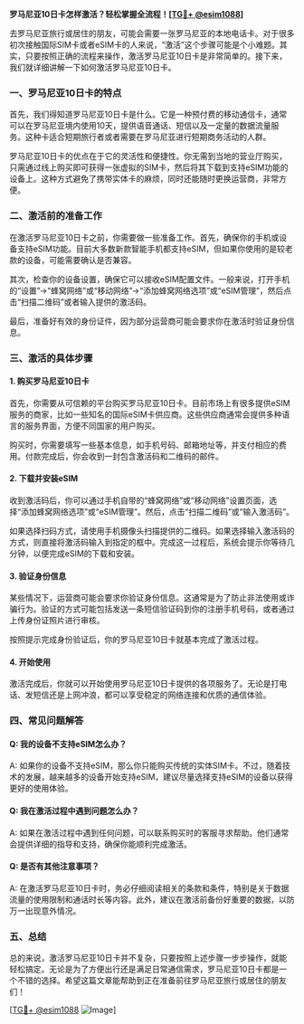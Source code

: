 **罗马尼亚10日卡怎样激活？轻松掌握全流程！[[TG💪+ @esim1088](https://t.me/s/esim1088)]**

去罗马尼亚旅行或居住的朋友，可能会需要一张罗马尼亚的本地电话卡。对于很多初次接触国际SIM卡或者eSIM卡的人来说，“激活”这个步骤可能是个小难题。其实，只要按照正确的流程来操作，激活罗马尼亚10日卡是非常简单的。接下来，我们就详细讲解一下如何激活罗马尼亚10日卡。

### 一、罗马尼亚10日卡的特点

首先，我们得知道罗马尼亚10日卡是什么。它是一种预付费的移动通信卡，通常可以在罗马尼亚境内使用10天，提供语音通话、短信以及一定量的数据流量服务。这种卡适合短期旅行者或者需要在罗马尼亚进行短期商务活动的人群。

罗马尼亚10日卡的优点在于它的灵活性和便捷性。你无需到当地的营业厅购买，只需通过线上购买即可获得一张虚拟的SIM卡，然后将其下载到支持eSIM功能的设备上。这种方式避免了携带实体卡的麻烦，同时还能随时更换运营商，非常方便。

### 二、激活前的准备工作

在激活罗马尼亚10日卡之前，你需要做一些准备工作。首先，确保你的手机或设备支持eSIM功能。目前大多数新款智能手机都支持eSIM，但如果你使用的是较老款的设备，可能需要确认是否兼容。

其次，检查你的设备设置，确保它可以接收eSIM配置文件。一般来说，打开手机的“设置”→“蜂窝网络”或“移动网络”→“添加蜂窝网络选项”或“eSIM管理”，然后点击“扫描二维码”或者输入提供的激活码。

最后，准备好有效的身份证件，因为部分运营商可能会要求你在激活时验证身份信息。

### 三、激活的具体步骤

#### 1. 购买罗马尼亚10日卡

首先，你需要从可信赖的平台购买罗马尼亚10日卡。目前市场上有很多提供eSIM服务的商家，比如一些知名的国际eSIM卡供应商。这些供应商通常会提供多种语言的服务界面，方便不同国家的用户购买。

购买时，你需要填写一些基本信息，如手机号码、邮箱地址等，并支付相应的费用。付款完成后，你会收到一封包含激活码和二维码的邮件。

#### 2. 下载并安装eSIM

收到激活码后，你可以通过手机自带的“蜂窝网络”或“移动网络”设置页面，选择“添加蜂窝网络选项”或“eSIM管理”。然后，点击“扫描二维码”或“输入激活码”。

如果选择扫码方式，请使用手机摄像头扫描提供的二维码。如果选择输入激活码的方式，则直接将激活码输入到指定的框中。完成这一过程后，系统会提示你等待几分钟，以便完成eSIM的下载和安装。

#### 3. 验证身份信息

某些情况下，运营商可能会要求你验证身份信息。这通常是为了防止非法使用或诈骗行为。验证的方式可能包括发送一条短信验证码到你的注册手机号码，或者通过上传身份证照片进行审核。

按照提示完成身份验证后，你的罗马尼亚10日卡就基本完成了激活过程。

#### 4. 开始使用

激活完成后，你就可以开始使用罗马尼亚10日卡提供的各项服务了。无论是打电话、发短信还是上网冲浪，都可以享受稳定的网络连接和优质的通信体验。

### 四、常见问题解答

#### Q: 我的设备不支持eSIM怎么办？

A: 如果你的设备不支持eSIM，那么你只能购买传统的实体SIM卡。不过，随着技术的发展，越来越多的设备开始支持eSIM，建议尽量选择支持eSIM的设备以获得更好的使用体验。

#### Q: 我在激活过程中遇到问题怎么办？

A: 如果在激活过程中遇到任何问题，可以联系购买时的客服寻求帮助。他们通常会提供详细的指导和支持，确保你能顺利完成激活。

#### Q: 是否有其他注意事项？

A: 在激活罗马尼亚10日卡时，务必仔细阅读相关的条款和条件，特别是关于数据流量的使用限制和通话时长等内容。此外，建议在激活前备份好重要的数据，以防万一出现意外情况。

### 五、总结

总的来说，激活罗马尼亚10日卡并不复杂，只要按照上述步骤一步步操作，就能轻松搞定。无论是为了方便出行还是满足日常通信需求，罗马尼亚10日卡都是一个不错的选择。希望这篇文章能帮助到正在准备前往罗马尼亚旅行或居住的朋友们！

[[TG💪+ @esim1088](https://t.me/s/esim1088) ![Image](https://i.postimg.cc/4NQfJmqS/Snipaste-2025-05-13-00-14-12.png)]